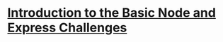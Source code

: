 # [Introduction to the Basic Node and Express Challenges](https://www.freecodecamp.org/learn/apis-and-microservices/basic-node-and-express/)
